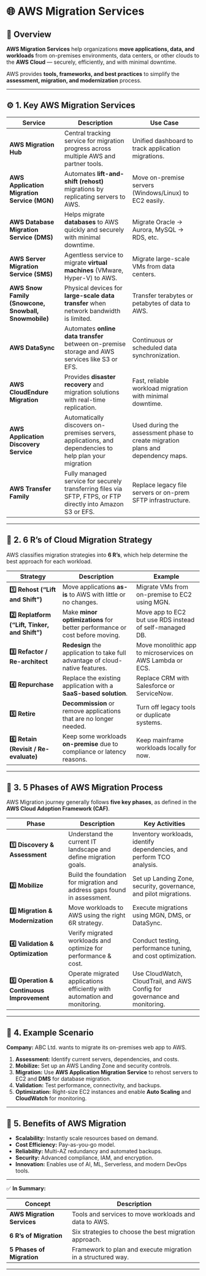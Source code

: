 # 🌐 AWS Migration Services

## 🧩 Overview

**AWS Migration Services** help organizations **move applications, data, and workloads** from on-premises environments, data centers, or other clouds to the **AWS Cloud** — securely, efficiently, and with minimal downtime.

AWS provides **tools, frameworks, and best practices** to simplify the **assessment, migration, and modernization** process.

---

## ⚙️ 1. Key AWS Migration Services

| Service                                              | Description                                                                                    | Use Case                                                 |
| ---------------------------------------------------- | ---------------------------------------------------------------------------------------------- | -------------------------------------------------------- |
| **AWS Migration Hub**                                | Central tracking service for migration progress across multiple AWS and partner tools.         | Unified dashboard to track application migrations.       |
| **AWS Application Migration Service (MGN)**          | Automates **lift-and-shift (rehost)** migrations by replicating servers to AWS.                | Move on-premise servers (Windows/Linux) to EC2 easily.   |
| **AWS Database Migration Service (DMS)**             | Helps migrate **databases** to AWS quickly and securely with minimal downtime.                 | Migrate Oracle → Aurora, MySQL → RDS, etc.               |
| **AWS Server Migration Service (SMS)**               | Agentless service to migrate **virtual machines** (VMware, Hyper-V) to AWS.                    | Migrate large-scale VMs from data centers.               |
| **AWS Snow Family (Snowcone, Snowball, Snowmobile)** | Physical devices for **large-scale data transfer** when network bandwidth is limited.          | Transfer terabytes or petabytes of data to AWS.          |
| **AWS DataSync**                                     | Automates **online data transfer** between on-premise storage and AWS services like S3 or EFS. | Continuous or scheduled data synchronization.            |
| **AWS CloudEndure Migration**                        | Provides **disaster recovery** and migration solutions with real-time replication.             | Fast, reliable workload migration with minimal downtime. |
| **AWS Application Discovery Service**                | Automatically discovers on-premises servers, applications, and dependencies to help plan your migration  | Used during the assessment phase to create migration plans and dependency maps.  |
| **AWS Transfer Family**                              | Fully managed service for securely transferring files via SFTP, FTPS, or FTP directly into Amazon S3 or EFS. | Replace legacy file servers or on-prem SFTP infrastructure. |

---

## 🧭 2. 6 R’s of Cloud Migration Strategy

AWS classifies migration strategies into **6 R’s**, which help determine the best approach for each workload.

| Strategy                                       | Description                                                                   | Example                                                    |
| ---------------------------------------------- | ----------------------------------------------------------------------------- | ---------------------------------------------------------- |
| **1️⃣ Rehost (“Lift and Shift”)**              | Move applications **as-is** to AWS with little or no changes.                 | Migrate VMs from on-premise to EC2 using MGN.              |
| **2️⃣ Replatform (“Lift, Tinker, and Shift”)** | Make **minor optimizations** for better performance or cost before moving.    | Move app to EC2 but use RDS instead of self-managed DB.    |
| **3️⃣ Refactor / Re-architect**                | **Redesign** the application to take full advantage of cloud-native features. | Move monolithic app to microservices on AWS Lambda or ECS. |
| **4️⃣ Repurchase**                             | Replace the existing application with a **SaaS-based solution**.              | Replace CRM with Salesforce or ServiceNow.                 |
| **5️⃣ Retire**                                 | **Decommission** or remove applications that are no longer needed.            | Turn off legacy tools or duplicate systems.                |
| **6️⃣ Retain (Revisit / Re-evaluate)**         | Keep some workloads **on-premise** due to compliance or latency reasons.      | Keep mainframe workloads locally for now.                  |

---

## 🧱 3. 5 Phases of AWS Migration Process

AWS Migration journey generally follows **five key phases**, as defined in the **AWS Cloud Adoption Framework (CAF)**.

| Phase                                      | Description                                                               | Key Activities                                                            |
| ------------------------------------------ | ------------------------------------------------------------------------- | ------------------------------------------------------------------------- |
| **1️⃣ Discovery & Assessment**             | Understand the current IT landscape and define migration goals.           | Inventory workloads, identify dependencies, and perform TCO analysis.     |
| **2️⃣ Mobilize**                           | Build the foundation for migration and address gaps found in assessment.  | Set up Landing Zone, security, governance, and pilot migrations.          |
| **3️⃣ Migration & Modernization**          | Move workloads to AWS using the right 6R strategy.                        | Execute migrations using MGN, DMS, or DataSync.                           |
| **4️⃣ Validation & Optimization**          | Verify migrated workloads and optimize for performance & cost.            | Conduct testing, performance tuning, and cost optimization.               |
| **5️⃣ Operation & Continuous Improvement** | Operate migrated applications efficiently with automation and monitoring. | Use CloudWatch, CloudTrail, and AWS Config for governance and monitoring. |

---

## 🧠 4. Example Scenario

**Company:** ABC Ltd. wants to migrate its on-premises web app to AWS.

1. **Assessment:** Identify current servers, dependencies, and costs.
2. **Mobilize:** Set up an AWS Landing Zone and security controls.
3. **Migration:** Use **AWS Application Migration Service** to rehost servers to EC2 and **DMS** for database migration.
4. **Validation:** Test performance, connectivity, and backups.
5. **Optimization:** Right-size EC2 instances and enable **Auto Scaling** and **CloudWatch** for monitoring.

---

## 🚀 5. Benefits of AWS Migration

* **Scalability:** Instantly scale resources based on demand.
* **Cost Efficiency:** Pay-as-you-go model.
* **Reliability:** Multi-AZ redundancy and automated backups.
* **Security:** Advanced compliance, IAM, and encryption.
* **Innovation:** Enables use of AI, ML, Serverless, and modern DevOps tools.

---

✅ **In Summary:**

| Concept                    | Description                                                  |
| -------------------------- | ------------------------------------------------------------ |
| **AWS Migration Services** | Tools and services to move workloads and data to AWS.        |
| **6 R’s of Migration**     | Six strategies to choose the best migration approach.        |
| **5 Phases of Migration**  | Framework to plan and execute migration in a structured way. |

---
